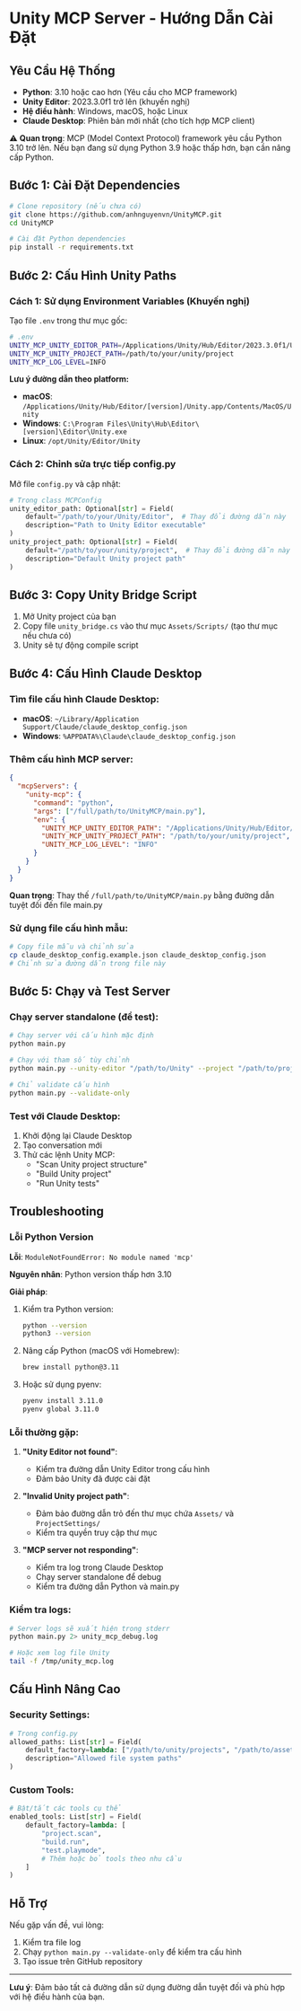 # Unity MCP Server - Hướng Dẫn Cài Đặt

## Yêu Cầu Hệ Thống

- **Python**: 3.10 hoặc cao hơn (Yêu cầu cho MCP framework)
- **Unity Editor**: 2023.3.0f1 trở lên (khuyến nghị)
- **Hệ điều hành**: Windows, macOS, hoặc Linux
- **Claude Desktop**: Phiên bản mới nhất (cho tích hợp MCP client)

⚠️ **Quan trọng**: MCP (Model Context Protocol) framework yêu cầu Python 3.10 trở lên. Nếu bạn đang sử dụng Python 3.9 hoặc thấp hơn, bạn cần nâng cấp Python.

## Bước 1: Cài Đặt Dependencies

```bash
# Clone repository (nếu chưa có)
git clone https://github.com/anhnguyenvn/UnityMCP.git
cd UnityMCP

# Cài đặt Python dependencies
pip install -r requirements.txt
```

## Bước 2: Cấu Hình Unity Paths

### Cách 1: Sử dụng Environment Variables (Khuyến nghị)

Tạo file `.env` trong thư mục gốc:

```bash
# .env
UNITY_MCP_UNITY_EDITOR_PATH=/Applications/Unity/Hub/Editor/2023.3.0f1/Unity.app/Contents/MacOS/Unity
UNITY_MCP_UNITY_PROJECT_PATH=/path/to/your/unity/project
UNITY_MCP_LOG_LEVEL=INFO
```

**Lưu ý đường dẫn theo platform:**
- **macOS**: `/Applications/Unity/Hub/Editor/[version]/Unity.app/Contents/MacOS/Unity`
- **Windows**: `C:\Program Files\Unity\Hub\Editor\[version]\Editor\Unity.exe`
- **Linux**: `/opt/Unity/Editor/Unity`

### Cách 2: Chỉnh sửa trực tiếp config.py

Mở file `config.py` và cập nhật:

```python
# Trong class MCPConfig
unity_editor_path: Optional[str] = Field(
    default="/path/to/your/Unity/Editor",  # Thay đổi đường dẫn này
    description="Path to Unity Editor executable"
)
unity_project_path: Optional[str] = Field(
    default="/path/to/your/unity/project",  # Thay đổi đường dẫn này
    description="Default Unity project path"
)
```

## Bước 3: Copy Unity Bridge Script

1. Mở Unity project của bạn
2. Copy file `unity_bridge.cs` vào thư mục `Assets/Scripts/` (tạo thư mục nếu chưa có)
3. Unity sẽ tự động compile script

## Bước 4: Cấu Hình Claude Desktop

### Tìm file cấu hình Claude Desktop:

- **macOS**: `~/Library/Application Support/Claude/claude_desktop_config.json`
- **Windows**: `%APPDATA%\Claude\claude_desktop_config.json`

### Thêm cấu hình MCP server:

```json
{
  "mcpServers": {
    "unity-mcp": {
      "command": "python",
      "args": ["/full/path/to/UnityMCP/main.py"],
      "env": {
        "UNITY_MCP_UNITY_EDITOR_PATH": "/Applications/Unity/Hub/Editor/2023.3.0f1/Unity.app/Contents/MacOS/Unity",
        "UNITY_MCP_UNITY_PROJECT_PATH": "/path/to/your/unity/project",
        "UNITY_MCP_LOG_LEVEL": "INFO"
      }
    }
  }
}
```

**Quan trọng**: Thay thế `/full/path/to/UnityMCP/main.py` bằng đường dẫn tuyệt đối đến file main.py

### Sử dụng file cấu hình mẫu:

```bash
# Copy file mẫu và chỉnh sửa
cp claude_desktop_config.example.json claude_desktop_config.json
# Chỉnh sửa đường dẫn trong file này
```

## Bước 5: Chạy và Test Server

### Chạy server standalone (để test):

```bash
# Chạy server với cấu hình mặc định
python main.py

# Chạy với tham số tùy chỉnh
python main.py --unity-editor "/path/to/Unity" --project "/path/to/project" --log-level DEBUG

# Chỉ validate cấu hình
python main.py --validate-only
```

### Test với Claude Desktop:

1. Khởi động lại Claude Desktop
2. Tạo conversation mới
3. Thử các lệnh Unity MCP:
   - "Scan Unity project structure"
   - "Build Unity project"
   - "Run Unity tests"

## Troubleshooting

### Lỗi Python Version
**Lỗi**: `ModuleNotFoundError: No module named 'mcp'`

**Nguyên nhân**: Python version thấp hơn 3.10

**Giải pháp**:
1. Kiểm tra Python version:
   ```bash
   python --version
   python3 --version
   ```

2. Nâng cấp Python (macOS với Homebrew):
   ```bash
   brew install python@3.11
   ```

3. Hoặc sử dụng pyenv:
   ```bash
   pyenv install 3.11.0
   pyenv global 3.11.0
   ```

### Lỗi thường gặp:

1. **"Unity Editor not found"**:
   - Kiểm tra đường dẫn Unity Editor trong cấu hình
   - Đảm bảo Unity đã được cài đặt

2. **"Invalid Unity project path"**:
   - Đảm bảo đường dẫn trỏ đến thư mục chứa `Assets/` và `ProjectSettings/`
   - Kiểm tra quyền truy cập thư mục

3. **"MCP server not responding"**:
   - Kiểm tra log trong Claude Desktop
   - Chạy server standalone để debug
   - Kiểm tra đường dẫn Python và main.py

### Kiểm tra logs:

```bash
# Server logs sẽ xuất hiện trong stderr
python main.py 2> unity_mcp_debug.log

# Hoặc xem log file Unity
tail -f /tmp/unity_mcp.log
```

## Cấu Hình Nâng Cao

### Security Settings:

```python
# Trong config.py
allowed_paths: List[str] = Field(
    default_factory=lambda: ["/path/to/unity/projects", "/path/to/assets"],
    description="Allowed file system paths"
)
```

### Custom Tools:

```python
# Bật/tắt các tools cụ thể
enabled_tools: List[str] = Field(
    default_factory=lambda: [
        "project.scan",
        "build.run",
        "test.playmode",
        # Thêm hoặc bỏ tools theo nhu cầu
    ]
)
```

## Hỗ Trợ

Nếu gặp vấn đề, vui lòng:
1. Kiểm tra file log
2. Chạy `python main.py --validate-only` để kiểm tra cấu hình
3. Tạo issue trên GitHub repository

---

**Lưu ý**: Đảm bảo tất cả đường dẫn sử dụng đường dẫn tuyệt đối và phù hợp với hệ điều hành của bạn.